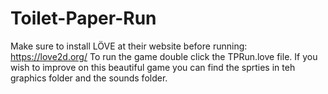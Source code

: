 # Toilet-Paper-Run
Make sure to install LÖVE at their website before running: https://love2d.org/
To run the game double click the TPRun.love file. If you wish to improve on this beautiful game you can find the sprties in teh graphics folder and the sounds folder.
